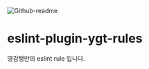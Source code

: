 ![Github-readme](https://user-images.githubusercontent.com/26461307/172001186-f07cfa73-8f3d-4329-bafc-389e2c70dc7d.png)

# eslint-plugin-ygt-rules

영감탱만의 eslint rule 입니다.
